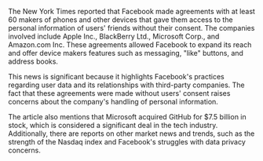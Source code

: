 The New York Times reported that Facebook made agreements with at least 60 makers of phones and other devices that gave them access to the personal information of users' friends without their consent. The companies involved include Apple Inc., BlackBerry Ltd., Microsoft Corp., and Amazon.com Inc. These agreements allowed Facebook to expand its reach and offer device makers features such as messaging, "like" buttons, and address books.

This news is significant because it highlights Facebook's practices regarding user data and its relationships with third-party companies. The fact that these agreements were made without users' consent raises concerns about the company's handling of personal information.

The article also mentions that Microsoft acquired GitHub for $7.5 billion in stock, which is considered a significant deal in the tech industry. Additionally, there are reports on other market news and trends, such as the strength of the Nasdaq index and Facebook's struggles with data privacy concerns.